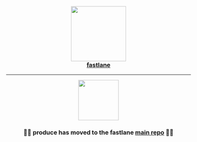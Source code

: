 
<h3 align="center">
  <a href="https://github.com/fastlane/fastlane">
    <img src="https://raw.githubusercontent.com/fastlane/fastlane/master/fastlane/assets/fastlane.png" width="150" />
    <br />
    fastlane
  </a>
</h3>

------

<p align="center">
  <a href="https://github.com/fastlane/fastlane/tree/master/produce">
    <img src="https://raw.githubusercontent.com/fastlane/fastlane/master/produce/assets/produce.png" height="110">
  </a>
</p>

<h3 align="center">💎🚀 <b>produce</b> has moved to the <b>fastlane</b> <a href='https://github.com/fastlane/fastlane/tree/master/produce'>main repo</a> 🚀💎</h2>
